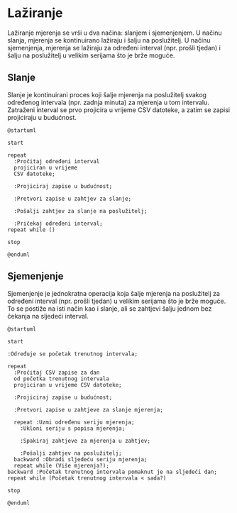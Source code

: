 # Lažiranje

Lažiranje mjerenja se vrši u dva načina: slanjem i sjemenjenjem. U načinu
slanja, mjerenja se kontinuirano lažiraju i šalju na poslužitelj. U načinu
sjemenjenja, mjerenja se lažiraju za određeni interval (npr. prošli tjedan) i
šalju na poslužitelj u velikim serijama što je brže moguće.

## Slanje

Slanje je kontinuirani proces koji šalje mjerenja na poslužitelj svakog
određenog intervala (npr. zadnja minuta) za mjerenja u tom intervalu. Zatraženi
interval se prvo projicira u vrijeme CSV datoteke, a zatim se zapisi projiciraju
u budućnost.

```plantuml
@startuml

start

repeat
  :Pročitaj određeni interval
  projiciran u vrijeme
  CSV datoteke;

  :Projiciraj zapise u budućnost;

  :Pretvori zapise u zahtjev za slanje;

  :Pošalji zahtjev za slanje na poslužitelj;

  :Pričekaj određeni interval;
repeat while ()

stop

@enduml
```

## Sjemenjenje

Sjemenjenje je jednokratna operacija koja šalje mjerenja na poslužitelj za
određeni interval (npr. prošli tjedan) u velikim serijama što je brže moguće. To
se postiže na isti način kao i slanje, ali se zahtjevi šalju jednom bez čekanja
na sljedeći interval.

```plantuml
@startuml

start

:Određuje se početak trenutnog intervala;

repeat
  :Pročitaj CSV zapise za dan
  od početka trenutnog intervala
  projiciran u vrijeme CSV datoteke;

  :Projiciraj zapise u budućnost;

  :Pretvori zapise u zahtjeve za slanje mjerenja;

  repeat :Uzmi određenu seriju mjerenja;
    :Ukloni seriju s popisa mjerenja;

    :Spakiraj zahtjeve za mjerenja u zahtjev;

    :Pošalji zahtjev na poslužitelj;
  backward :Obradi sljedeću seriju mjerenja;
  repeat while (Više mjerenja?);
backward :Početak trenutnog intervala pomaknut je na sljedeći dan;
repeat while (Početak trenutnog intervala < sada?)

stop

@enduml
```
